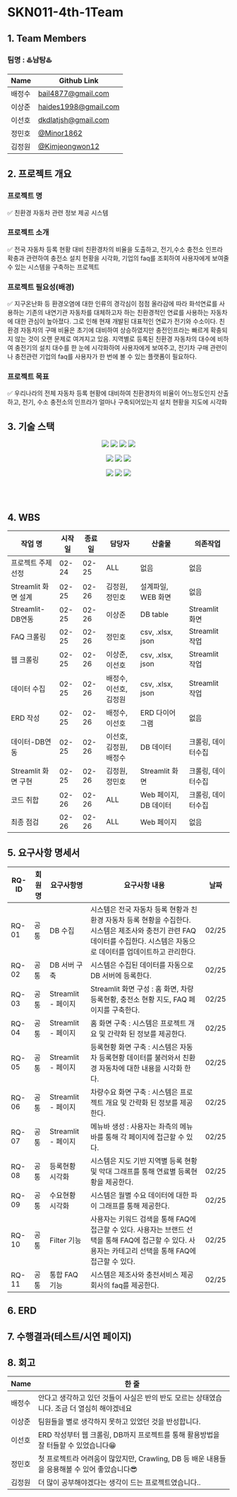 # SKN011-4th-1Team

## 1. Team Members
### 팀명 : ♨️남탕♨️

|Name|Github Link|
|---|---|
|배정수|bail4877@gmail.com|
|이상준|haides1998@gmail.com|
|이선호|dkdlatjsh@gmail.com|
|정민호|[@Minor1862](https://github.com/Minor1862)|
|김정원|[@Kimjeongwon12](https://github.com/Kimjeongwon12)|

## 2. 프로젝트 개요
### 프로젝트 명
✅ 친환경 자동차 관련 정보 제공 시스템
### 프로젝트 소개
✅ 전국 자동차 등록 현황 대비 친환경차의 비율을 도출하고, 전기,수소 충전소 인프라 확충과 관련하여 충전소 설치 현황을 시각화, 기업의 faq를 조회하여 사용자에게 보여줄 수 있는 시스템을 구축하는 프로젝트
### 프로젝트 필요성(배경)
✅ 지구온난화 등 환경오염에 대한 인류의 경각심이 점점 올라감에 따라 화석연료를 사용하는 기존의 내연기관 자동차를 대체하고자 하는 친환경적인 연료를 사용하는 자동차에 대한 관심이 높아졌다. 그로 인해 현재 개발된 대표적인 연료가 전기와 수소이다. 
   친환경 자동차의 구매 비율은 초기에 대비하여 상승하였지만 충전인프라는 빠르게 확충되지 않는 것이 오랜 문제로 여겨지고 있음. 지역별로 등록된 친환경 자동차의 대수에 비하여 충전기의 설치 대수를 한 눈에 시각화하여 사용자에게 보여주고, 전기차 구매 관련이나 충전관련 기업의 faq를 사용자가 한 번에 볼 수 있는 플랫폼이 필요하다.
### 프로젝트 목표
✅ 우리나라의 전체 자동차 등록 현황에 대비하여 친환경차의 비율이 어느정도인지 산출하고,
   전기, 수소 충전소의 인프라가 얼마나 구축되어있는지 설치 현황을 지도에 시각화

## 3. 기술 스택
<p align="center">
  <img src="https://img.shields.io/badge/Notion-%23000000.svg?style=for-the-badge&logo=notion&logoColor=white">
  <img src="https://img.shields.io/badge/git-%23F05033.svg?style=for-the-badge&logo=git&logoColor=white">
  <img src="https://img.shields.io/badge/github-181717?style=for-the-badge&logo=github&logoColor=white">
  <img src="https://img.shields.io/badge/Visual%20Studio%20Code-0078d7.svg?style=for-the-badge&logo=vscode&logoColor=white">
</p>
<p align="center">
  <img src="https://img.shields.io/badge/Python-3776AB?style=for-the-badge&logo=Python&logoColor=white">
  <img src="https://img.shields.io/badge/Streamlit-%23FE4B4B.svg?style=for-the-badge&logo=streamlit&logoColor=white">
  <img src="https://img.shields.io/badge/Selenium-43B02A?style=for-the-badge&logo=Selenium&logoColor=white">
</p>
<p align="center">
  <img src="https://img.shields.io/badge/MySQL-4479A1?style=for-the-badge&logo=MySQL&logoColor=white">
  <img src="https://img.shields.io/badge/Discord-%235865F2.svg?style=for-the-badge&logo=discord&logoColor=white">
  <img src="https://img.shields.io/badge/figma-%23F24E1E.svg?style=for-the-badge&logo=figma&logoColor=white">
<!--   <img src="https://img.shields.io/badge/Windows%2011-%230079d5.svg?style=for-the-badge&logo=Windows%2011&logoColor=white"> -->
</p>

<br/><br/>

## 4. WBS
| 작업 명                | 시작일 | 종료일 | 담당자                   | 산출물                   | 의존작업            |
|----------------------|-------|-------|-------------------------|-------------------------|---------------------|
| 프로젝트 주제 선정       | 02-24 | 02-25 | ALL                     | 없음                    | 없음                |
| Streamlit 화면 설계      | 02-25 | 02-26 | 김정원, 정민호             | 설계파일, WEB 화면         | 없음                |
| Streamlit-DB연동       | 02-25 | 02-26 | 이상준                   | DB table                | Streamlit 화면       |
| FAQ 크롤링             | 02-25 | 02-26 | 정민호                     | csv, .xlsx, json         | Streamlit 작업       |
| 웹 크롤링             | 02-25 | 02-26 | 이상준,이선호                     | csv, .xlsx, json         | Streamlit 작업       |
| 데이터 수집       | 02-25 | 02-26 | 배정수,이선호,김정원                     | csv, .xlsx, json         | Streamlit 작업       |
| ERD 작성               | 02-25 | 02-26 | 배정수, 이선호       | ERD 다이어그램            | 없음                |
| 데이터-DB연동          | 02-25 | 02-26 | 이선호,김정원,배정수                     | DB 데이터               | 크롤링, 데이터수집     |
| Streamlit 화면 구현      | 02-25 | 02-26 | 김정원,정민호                     | Streamlit 화면           | 크롤링, 데이터수집     |
| 코드 취합              | 02-26 | 02-26 | ALL                     | Web 페이지, DB 데이터     | 크롤링, 데이터수집     |
| 최종 점검              | 02-26 | 02-26 | ALL                     | Web 페이지              | 없음                |




## 5. 요구사항 명세서

|**RQ-ID**|회원명|요구사항명|요구사항 내용|날짜|
|------|---|---|---|---|
|RQ-01|공통|DB 수집|시스템은 전국 자동차 등록 현황과 친환경 자동차 등록 현황을 수집한다. 시스템은 제조사와 충전기 관련 FAQ 데이터를 수집한다. 시스템은 자동으로 데이터를 업데이트하고 관리한다.|02/25|
|RQ-02|공통|DB 서버 구축|시스템은 수집된 데이터를 자동으로 DB 서버에 등록한다.|02/25|
|RQ-03|공통|Streamlit - 페이지|Streamlit 화면 구성 : 홈 화면, 차량등록현황, 충전소 현황 지도, FAQ 페이지를 구축한다. |02/25|
|RQ-04|공통|Streamlit - 페이지|홈 화면 구축 : 시스템은 프로젝트 개요 및 간략화 된 정보를 제공한다.|02/25|
|RQ-05|공통|Streamlit - 페이지|등록현황 화면 구축 : 시스템은 자동차 등록현황 데이터를 불러와서 친환경 자동차에 대한 내용을 시각화 한다.|02/25|
|RQ-06|공통|Streamlit - 페이지|차량수요 화면 구축 : 시스템은 프로젝트 개요 및 간략화 된 정보를 제공한다.|02/25|
|RQ-07|공통|Streamlit - 페이지|메뉴바 생성 : 사용자는 좌측의 메뉴바를 통해 각 페이지에 접근할 수 있다.|02/25|
|RQ-08|공통|등록현황 시각화|시스템은 지도 기반 지역별 등록 현황 및 막대 그래프를 통해 연료별 등록현황을 제공한다.|02/25|
|RQ-09|공통|수요현황 시각화|시스템은 월별 수요 데이터에 대한 파이 그래프를 통해 제공한다.|02/25|
|RQ-10|공통|Filter 기능|사용자는 키워드 검색을 통해 FAQ에 접근할 수 있다.  사용자는 브랜드 선택을 통해 FAQ에 접근할 수 있다. 사용자는 카테고리 선택을 통해 FAQ에 접근할 수 있다.|02/25|
|RQ-11|공통|통합 FAQ 기능|시스템은 제조사와 충전서비스 제공회사의 faq를 제공한다.|02/25|

## 6. ERD





## 7. 수행결과(테스트/시연 페이지)




## 8. 회고
|Name| 한 줄 |
|---|---|
|배정수|안다고 생각하고 있던 것들이 사실은 반의 반도 모르는 상태였습니다. 조금 더 열심히 해야겠네요|
|이상준|팀원들을 별로 생각하지 못하고 있었던 것을 반성합니다.|
|이선호|ERD 작성부터 웹 크롤링, DB까지 프로젝트를 통해 활용방법을 잘 터들할 수 있었습니다😁 |
|정민호|첫 프로젝트라 어려움이 많았지만, Crawling, DB 등 배운 내용들을 응용해볼 수 있어 좋았습니다😎|
|김정원|더 많이 공부해야겠다는 생각이 드는 프로젝트였습니다..|
